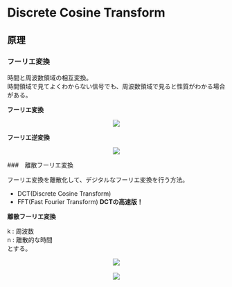 # Discrete Cosine Transform

## 原理

### フーリエ変換

時間と周波数領域の相互変換。  
時間領域で見てよくわからない信号でも、周波数領域で見ると性質がわかる場合がある。

**フーリエ変換**

<div style="text-align:center">
<img src="https://latex.codecogs.com/gif.latex?X(\omega) = \int_{-\infty}^{+\infty} x(t)e^{-i \omega t}dt" />
</div>

**フーリエ逆変換**

<div style="text-align:center">
<img src="https://latex.codecogs.com/gif.latex?x(t) = \int_{-\infty}^{+\infty} X(\omega)e^{+i \omega t}d\omega
" />
</div>

###　離散フーリエ変換

フーリエ変換を離散化して、デジタルなフーリエ変換を行う方法。

* DCT(Discrete Cosine Transform)
* FFT(Fast Fourier Transform) **DCTの高速版！**

**離散フーリエ変換**

k : 周波数  
n : 離散的な時間  
とする。

<div style="text-align:center">
<img src="https://latex.codecogs.com/gif.latex?X_{k}=\sum_{n=0}^{N-1}x_{n}e^{\frac{-2\pi ikn}{N}}" />
</div>
<br>
<div style="text-align:center">
<img src="https://latex.codecogs.com/gif.latex?x_{n}=\frac{1}{N}\sum_{k=0}^{N-1}X_{k}e^{\frac{+2\pi ikn}{N}}" />
</div>
